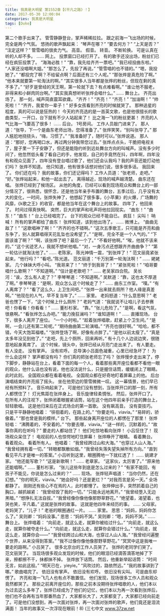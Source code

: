 ```yaml
---
title: 我真是大明星 第1552章【《平凡之路》！】
date: 2017-05-30 12:00:04
categories: 我真是大明星
tags: [Duke]
---
```


第二个歌手出来了。
管雪静静登台，掌声稀稀拉拉。
跟之前海一飞出场的时候，完全是两个气氛。
悠扬的歌声飘起来：
“琴声在哪？”
“要去何方？”
“上天是否？”
“注定这样？”
管雪唱的很卖力气。
高音。
假音。
转音。
不断轮换。
可是认真在听的人却不多。
……
网上。
投票窗口已经打开了。
有的歌手还没出场，粉丝们已经在疯狂投票了。
“海海必胜！”
“靠，我先给齐齐一票吧。”
“我已经投曲东啦。”
“人家还没唱啊大姐。”
“那怎么了，先投了再说。”
“管雪唱的也不错的。”
“嗯，我投她了。”
“都投完了啊？不给留点啊？后面还有三个人呢。”
“那张烨是真危险了啊。”
“他本来就要第一轮淘汰的啊。”
“其实很多人当年都是张烨的粉丝，但现在剩的真不多了。”
“好歹是曾经的天王啊，第一轮就下去？有点难看啊。”
“谁让他不服老，非得来和小鲜肉同台啊。”
“其实我真想听听张烨会唱什么。”
……
舞台上。
齐亮出场了。
那一刻，喊声简直震耳欲聋。
“齐齐！”
“齐亮！”
“齐亮！”
“加油啊！”
“帅死啦！”
“齐齐，我爱你一辈子！”
好多女孩看到齐亮的时候就哭了。
那种追星的程度，真的可以说是狂热的！
今天的齐亮选的是一首英文歌，也是他很擅长的歌曲类型，一开口，台下就有不少人站起来了！
比之海一飞的粉丝更甚！
齐亮的人气比海一飞要高了很多！
……
后台。
1号房间。
工作人员敲门进来了。
那人道：“张导，下一个是曲东老师出场，您得准备了。”
张烨笑笑，“别叫张导了。”
那人尴尬地挠挠头，“嗨，习惯了。”
“我准备好了，随时可以。”张烨说道。
那人道：“那好，您再喝口水，再过两分钟我带您过去。”
张烨点点头，干脆把电视关了，屋子里一下子安静了，但还是能隐约听到远处舞台方向的叫喊声。没有多少时间了，他忽然低头看了看自己的手，他发现，自己的手竟然在抖，四年啊，四年没有和观众见面了，四年没有登台唱过歌了，他们还会认我吗？我的声音还能打动他们吗？
张烨不知道。
他只知道，他有很多话想对他们说，很多很多话。
我回来了。
你们还在吗？
我的故事，你们还记得吗？
工作人员道：“张老师，走吧。”
“好。”张烨站起来，和他一起出去了。
离得越近，现场的喊声越清楚。
曲东还在唱。
张烨已经到了候场区。
从他的角度，已经可以看到现场观众和舞台上的一部分情况了，很熟悉，很怀念，还是他当年亲手布置的舞台，五季过后，几乎没有太大的变化，一时间，张烨失神了，他想起了很多事，《小苹果》的火爆，广场舞的风靡，《k歌之王》的收官，都是他当年在这个舞台上的故事。
四年了，他回来了。
时间过得真快啊。
突然，巨大的掌声和吼声将他拉回现实。
“曲东！”
“曲东！”
“曲东！”
台上已经唱完了。
台下的观众已经不能自已。
疯狂！
尖叫！
呐喊！
所有的掌声都给了曲东！
张烨知道，该到他出场了。
……
微博上。
“曲曲无敌了！”
“这歌唱神了啊！”
“齐齐的也不错啊。”
“这次五季歌王，只可能是齐亮和曲东争了，别人就算唱得天花乱坠也没希望了。”
“是啊，完全不是一个人气的。”
“下面该谁了啊？”
“啊，该张烨了吧？最后一个了。”
“不看好他啊。”
“唉，他就不该来的。”
“这个劣迹艺人，我就不想听他唱。”
“对，一身污点还想跟齐齐曲曲争？”
“第一轮估计就淘汰他了。”
……
老陈家。
陈光神情一震，“到张烨了！”
范文丽竟紧张起来，“他行吗？”
“看吧。”陈光道。
范文丽道：“千万别第一轮淘汰啊！”
……
姥姥家。
几个妹妹大呼小叫。
“我哥来了！”
“终于到我哥了！”
“紧张死啦！”
“咱哥要唱什么歌啊？”
“不知道啊。”
“估计是老歌吧？”
……
老吴家四合院。
吴长河：“诶，怎么有人走了？”
李琴琴道：“不知道啊。”
吴默道：“靠，这也太不厚道了啊。”
李琴琴道：“是啊，观众怎么这个时候走了？”
……
曲东工作室。
“噗。”
“有人离席了？”
“看了这么久，上卫生间吧。”
“张烨一出来就去厕所？他人缘是真差啊。”
“他现在的人气，早不复当年了。”
……
家里。
老妈怒道：“什么意思啊？”
老爸也愣了一下，“这个时候上什么厕所？”
老妈气道：“我就说不让咱儿子去参赛吧！你看看！你看看！”
……
董杉杉家。
“靠。”
“张儿危险了。”
“是啊，看这气氛，很悬啊。”
“看张烨怎么办吧。”
“能力挽狂澜吗？”
“谁知道啊！”
……
直播现场。
台下，很多人离开了座位。
“一个小时啦。”
“趁着张烨唱歌，赶紧上个卫生间。”
“是啊，一会儿还有第二轮呢。”
“期待曲曲第二轮演唱。”
“齐亮也很好啊。”
“哈哈，都不错，今天大饱耳福喽。”
“张烨登场了啊，好像有点胖了。”
“是他以前太瘦了。”
“真是太多年没见到他了。”
“走吧，先上个厕所，回来再听。”
有十几个人边说边笑，很随意地起身离席了。
这个时候，镜头中，张烨已经从月亮门走出来了。
有人要走。
有人没走。
没有掌声。
没有欢呼。
总导演小吕面色凝重，心里已经急坏了！
为什么会这样？
掌声都没有吗？
你们真的把张老师忘了吗？
张烨慢步走出来了，停下脚步，静静站在台上，看着下面的每一个人，看着那些离开座位看都不看他一眼的观众，他什么话也没有说，他也没法说什么，只是握住话筒，缓缓闭上了眼睛。
此时此刻。
全国观众都在看着电视。
全国观众都在好奇地盯着屏幕上的他。
后台演唱结束的齐亮摇了摇头。
坐在他旁边的管雪微微一叹。
这一幕情景，他们早已经有所预料了。
音乐响起来了。
可是他们没有想到，当张烨开口的那一刻，所有人都愣住了！
灯光焦距在张烨身上。
音乐旋律轻柔惆怅。
然后，张烨开口了。
在所有人的注视下，张烨闭着眼握紧话筒，站在这个他四年前亲手打造的舞台上，轻轻歌唱。
这是他归来后在正式场合的第一首歌。
没有飙高音。
没有耍技巧。
只是平平静静地唱着：
“徘徊着的，在路上的。”
“你要走吗，viavia。”
“易碎的，骄傲着。”
“那也曾是我的模样。”
台下。
那些起身离开座位的人都愣在了那里！
张烨轻唱：
“沸腾着的，不安着的。”
“你要去哪，viavia。”
“谜一样的，沉默着的。”
“故事你真的在听吗？”
要走的人都站住了！
他们吃惊地看向张烨！
小吕怔住了！
现场观众呆住了！
电视前的人也惊愕地盯住屏幕！
张烨睁开了眼睛。
看着舞台。
看着观众。
看着所有人。
他唱着：
“我曾经跨过山和大海。”
“也穿过人山人海。”
“我曾经拥有着一切。”
“转眼都飘散如烟。”
“我曾经失落失望失掉所有方向。”
“直到看见平凡才是唯一的答案。”
小吕听到这里，眼圈腾地一下就红透了！
……
姚建才家。
“他还能写歌？”
“这是新歌啊！”
……
老章家。
“这家伙，太厉害了。”
“原来他还能唱啊。”
……
董杉杉家。
“张儿这些年到底是怎么过来的？”
“有家不能回，有孩子不能见，你说是怎么过来的？”
……
现场。
张烨轻声唱道：
“当你仍然，还在幻想。”
“你的明天，viavia。”
“她会好吗？还是更烂？”
“对我而言是另一天。”
全场都静了。
刚刚还有些心不在焉的人，此时都懵了。
张烨伸出手，突然抓着自己的胸口，越抓越紧：
“我曾经毁了我的一切。”
“只能永远地离开。”
“我曾经堕入无边黑暗。”
“想挣扎无法自拔。”
“我曾经像你像他像那野草野花。”
“绝望着，渴望着，也哭也笑，平凡着。”
这就是张烨的故事。
这就是他四年来经历的事。
……
父母家。
老妈哭了，“儿子！”
老爸的眼圈通红一片。
……
家里。
思思：“妈妈，妈妈你怎么了。”
吴则卿：“妈妈没事。”
思思：“妈妈不哭。”
吴则卿：“嗯，妈妈不哭。”
……
舞台上。
张烨唱着：
“向前走，就这么走，就算你被给过什么。”
“向前走，就这么走，就算你被夺走什么。”
“向前走，就这么走，就算你会错过什么。”
“向前走，就这么走，就算你会——”
“我曾经跨过山和大海，也穿过人山人海。”
“我曾经问遍整个世界，从来没得到答案。”
“我不过像你像他像那野草野花。”
“冥冥中这是我唯一要走的路啊。”
小吕哭了。
很多北京台的工作人员哭了。
张烨的老同学们哭了。
范文丽哭了。
当现场很多观众发现的时候，他们的眼泪已经滴答滴答地掉了下来，擦都擦不干，抹都抹不掉。
张烨放下话筒。
然后，他重新举起话筒：
“时间无言，如此这般。”
“明天已在，yieyie。”
“风吹过的，路依然远。”
“我的故事讲到了哪。”
歌曲唱完了。
依旧没有掌声。
依旧没有欢呼。
依旧没有尖叫。
可是曲东却愣了。
齐亮和海一飞几人也有点不敢置信。
他们发现，现场很多工作人员和观众竟然都哭了。
那些之前离开座位的，那些之前本没期待张烨唱歌的人，他们本以为过去这么多年了，张烨已经成为了他们的记忆，他们本以为再一次看到张烨后，他们也不会再有当年那番热血了，大家都长大了，大家都变了，大家都已经向前走了。可是他们没想到，再一次面对张烨，再一次面对张烨的歌声，他们竟还是泪流满面！
当年的故事又一次浮现在眼前！8)
(三七中文 www.37zw.net